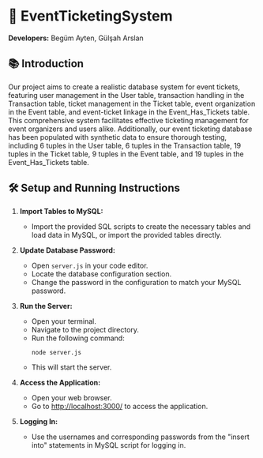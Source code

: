 # 🎫 EventTicketingSystem
**Developers:** Begüm Ayten, Gülşah Arslan

## 📚 Introduction

Our project aims to create a realistic database system for event tickets, featuring user management in the User table, transaction handling in the Transaction table, ticket management in the Ticket table, event organization in the Event table, and event-ticket linkage in the Event_Has_Tickets table. This comprehensive system facilitates effective ticketing management for event organizers and users alike. Additionally, our event ticketing database has been populated with synthetic data to ensure thorough testing, including 6 tuples in the User table, 6 tuples in the Transaction table, 19 tuples in the Ticket table, 9 tuples in the Event table, and 19 tuples in the Event_Has_Tickets table.

## 🛠️ Setup and Running Instructions

1. **Import Tables to MySQL:**
   - Import the provided SQL scripts to create the necessary tables and load data in MySQL, or import the provided tables directly.

2. **Update Database Password:**
   - Open `server.js` in your code editor.
   - Locate the database configuration section.
   - Change the password in the configuration to match your MySQL password.

3. **Run the Server:**
   - Open your terminal.
   - Navigate to the project directory.
   - Run the following command:
     ```bash
     node server.js
     ```
   - This will start the server.

4. **Access the Application:**
   - Open your web browser.
   - Go to [http://localhost:3000/](http://localhost:3000/) to access the application.

5. **Logging In:**
   - Use the usernames and corresponding passwords from the "insert into" statements in MySQL script for logging in.
